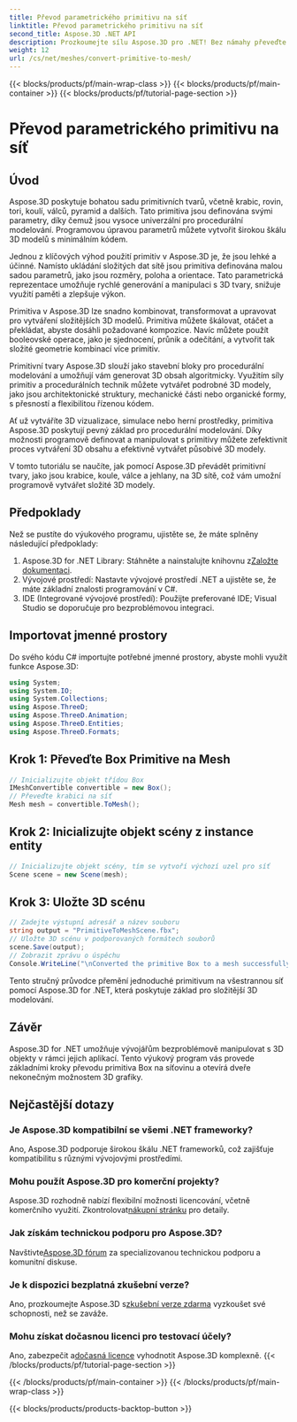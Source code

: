 ```yaml
---
title: Převod parametrického primitivu na síť
linktitle: Převod parametrického primitivu na síť
second_title: Aspose.3D .NET API
description: Prozkoumejte sílu Aspose.3D pro .NET! Bez námahy převeďte parametrická primitiva na všestrannou síť. Pozvedněte svou 3D grafickou hru ještě dnes.
weight: 12
url: /cs/net/meshes/convert-primitive-to-mesh/
---
```


{{< blocks/products/pf/main-wrap-class >}}
{{< blocks/products/pf/main-container >}}
{{< blocks/products/pf/tutorial-page-section >}}

# Převod parametrického primitivu na síť

## Úvod

Aspose.3D poskytuje bohatou sadu primitivních tvarů, včetně krabic, rovin, tori, koulí, válců, pyramid a dalších. Tato primitiva jsou definována svými parametry, díky čemuž jsou vysoce univerzální pro procedurální modelování. Programovou úpravou parametrů můžete vytvořit širokou škálu 3D modelů s minimálním kódem.

Jednou z klíčových výhod použití primitiv v Aspose.3D je, že jsou lehké a účinné. Namísto ukládání složitých dat sítě jsou primitiva definována malou sadou parametrů, jako jsou rozměry, poloha a orientace. Tato parametrická reprezentace umožňuje rychlé generování a manipulaci s 3D tvary, snižuje využití paměti a zlepšuje výkon.

Primitiva v Aspose.3D lze snadno kombinovat, transformovat a upravovat pro vytváření složitějších 3D modelů. Primitiva můžete škálovat, otáčet a překládat, abyste dosáhli požadované kompozice. Navíc můžete použít booleovské operace, jako je sjednocení, průnik a odečítání, a vytvořit tak složité geometrie kombinací více primitiv.

Primitivní tvary Aspose.3D slouží jako stavební bloky pro procedurální modelování a umožňují vám generovat 3D obsah algoritmicky. Využitím síly primitiv a procedurálních technik můžete vytvářet podrobné 3D modely, jako jsou architektonické struktury, mechanické části nebo organické formy, s přesností a flexibilitou řízenou kódem.

Ať už vytváříte 3D vizualizace, simulace nebo herní prostředky, primitiva Aspose.3D poskytují pevný základ pro procedurální modelování. Díky možnosti programově definovat a manipulovat s primitivy můžete zefektivnit proces vytváření 3D obsahu a efektivně vytvářet působivé 3D modely.

V tomto tutoriálu se naučíte, jak pomocí Aspose.3D převádět primitivní tvary, jako jsou krabice, koule, válce a jehlany, na 3D sítě, což vám umožní programově vytvářet složité 3D modely.


## Předpoklady
Než se pustíte do výukového programu, ujistěte se, že máte splněny následující předpoklady:
1.  Aspose.3D for .NET Library: Stáhněte a nainstalujte knihovnu z[Založte dokumentaci](https://reference.aspose.com/3d/net/).
2. Vývojové prostředí: Nastavte vývojové prostředí .NET a ujistěte se, že máte základní znalosti programování v C#.
3. IDE (Integrované vývojové prostředí): Použijte preferované IDE; Visual Studio se doporučuje pro bezproblémovou integraci.
## Importovat jmenné prostory
Do svého kódu C# importujte potřebné jmenné prostory, abyste mohli využít funkce Aspose.3D:
```csharp
using System;
using System.IO;
using System.Collections;
using Aspose.ThreeD;
using Aspose.ThreeD.Animation;
using Aspose.ThreeD.Entities;
using Aspose.ThreeD.Formats;
```
## Krok 1: Převeďte Box Primitive na Mesh
```csharp
// Inicializujte objekt třídou Box
IMeshConvertible convertible = new Box();
// Převeďte krabici na síť
Mesh mesh = convertible.ToMesh();
```
## Krok 2: Inicializujte objekt scény z instance entity
```csharp
// Inicializujte objekt scény, tím se vytvoří výchozí uzel pro síť
Scene scene = new Scene(mesh);
```
## Krok 3: Uložte 3D scénu
```csharp
// Zadejte výstupní adresář a název souboru
string output = "PrimitiveToMeshScene.fbx";
// Uložte 3D scénu v podporovaných formátech souborů
scene.Save(output);
// Zobrazit zprávu o úspěchu
Console.WriteLine("\nConverted the primitive Box to a mesh successfully.\nFile saved at " + output);
```
Tento stručný průvodce přemění jednoduché primitivum na všestrannou síť pomocí Aspose.3D for .NET, která poskytuje základ pro složitější 3D modelování.
## Závěr
Aspose.3D for .NET umožňuje vývojářům bezproblémově manipulovat s 3D objekty v rámci jejich aplikací. Tento výukový program vás provede základními kroky převodu primitiva Box na síťovinu a otevírá dveře nekonečným možnostem 3D grafiky.
## Nejčastější dotazy
### Je Aspose.3D kompatibilní se všemi .NET frameworky?
Ano, Aspose.3D podporuje širokou škálu .NET frameworků, což zajišťuje kompatibilitu s různými vývojovými prostředími.
### Mohu použít Aspose.3D pro komerční projekty?
 Aspose.3D rozhodně nabízí flexibilní možnosti licencování, včetně komerčního využití. Zkontrolovat[nákupní stránku](https://purchase.aspose.com/buy) pro detaily.
### Jak získám technickou podporu pro Aspose.3D?
 Navštivte[Aspose.3D fórum](https://forum.aspose.com/c/3d/18) za specializovanou technickou podporu a komunitní diskuse.
### Je k dispozici bezplatná zkušební verze?
 Ano, prozkoumejte Aspose.3D s[zkušební verze zdarma](https://releases.aspose.com/) vyzkoušet své schopnosti, než se zaváže.
### Mohu získat dočasnou licenci pro testovací účely?
 Ano, zabezpečit a[dočasná licence](https://purchase.aspose.com/temporary-license/) vyhodnotit Aspose.3D komplexně.
{{< /blocks/products/pf/tutorial-page-section >}}

{{< /blocks/products/pf/main-container >}}
{{< /blocks/products/pf/main-wrap-class >}}

{{< blocks/products/products-backtop-button >}}
